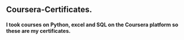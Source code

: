 ## Coursera-Certificates.
#### I took courses on Python, excel and SQL on the Coursera platform so these are my certificates.

